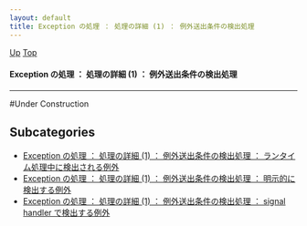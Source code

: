 ```yaml
---
layout: default
title: Exception の処理 ： 処理の詳細 (1) ： 例外送出条件の検出処理
---
```

[Up](no2114VSZ.html) [Top](../index.html)

#### Exception の処理 ： 処理の詳細 (1) ： 例外送出条件の検出処理

--- 
#Under Construction



## Subcategories
* [Exception の処理 ： 処理の詳細 (1) ： 例外送出条件の検出処理 ： ランタイム処理中に検出される例外](noe6OWoPNB.html)
* [Exception の処理 ： 処理の詳細 (1) ： 例外送出条件の検出処理 ： 明示的に検出する例外](nodVZs6as7.html)
* [Exception の処理 ： 処理の詳細 (1) ： 例外送出条件の検出処理 ： signal handler で検出する例外](noUSEjBfrf.html)



